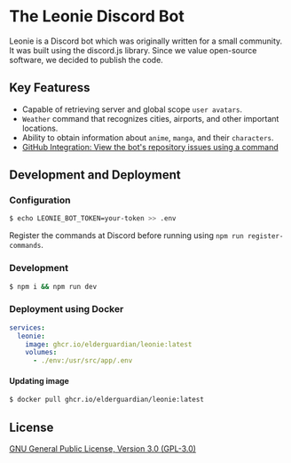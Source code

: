 # The Leonie Discord Bot
Leonie is a Discord bot which was originally written for a small community. It was built using the discord.js library. Since we value open-source software, we decided to publish the code.

## Key Featuress
- Capable of retrieving server and global scope `user avatars`.
- `Weather` command that recognizes cities, airports, and other important locations.
- Ability to obtain information about `anime`, `manga`, and their `characters`.
- [GitHub Integration: View the bot's repository issues using a command
](https://elderguardian.github.io/blog/articles/INTEGRATING_GITHUB_INTO_LEONIE.html)
## Development and Deployment

### Configuration
```bash
$ echo LEONIE_BOT_TOKEN=your-token >> .env
```

Register the commands at Discord before running using `npm run register-commands`.

### Development
```bash
$ npm i && npm run dev
```

### Deployment using Docker
```yaml
services:
  leonie:
    image: ghcr.io/elderguardian/leonie:latest
    volumes:
      - ./env:/usr/src/app/.env
```

#### Updating image
```bash
$ docker pull ghcr.io/elderguardian/leonie:latest
```

## License

[GNU General Public License, Version 3.0 (GPL-3.0)](./LICENSE)

